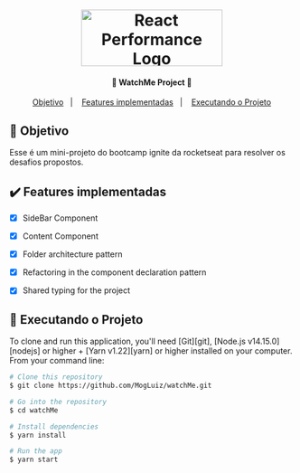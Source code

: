 <h1 align="center">
    <img alt="React Performance Logo" width="250" height="100" src="https://user-images.githubusercontent.com/58401291/153502185-3beec111-1c71-45c1-aaf2-a342ce154838.png" />
    <br>
</h1>


<h4 align="center">
 🚀 WatchMe Project 🚀
</h4>


<p align="center">
   <a href="#dart-objetivo">Objetivo</a>&nbsp;&nbsp;&nbsp;|&nbsp;&nbsp;&nbsp;
  <a href="#heavy_check_mark-features-implementadas">Features implementadas</a>&nbsp;&nbsp;&nbsp;|&nbsp;&nbsp;&nbsp;
  <a href="#rocket-executando-o-projeto">Executando o Projeto</a>
</p>


## :dart: Objetivo

<p>
   Esse é um mini-projeto do bootcamp ignite da rocketseat para resolver os desafios propostos.
</p>


## :heavy_check_mark: Features implementadas

-   [x] SideBar Component
-   [x] Content Component
-   [x] Folder architecture pattern
-   [x] Refactoring in the component declaration pattern
-   [x] Shared typing for the project


## :rocket: Executando o Projeto

To clone and run this application, you'll need [Git][git], [Node.js v14.15.0][nodejs] or higher + [Yarn v1.22][yarn] or higher installed on your computer. From your command line:

```bash
# Clone this repository
$ git clone https://github.com/MogLuiz/watchMe.git

# Go into the repository
$ cd watchMe

# Install dependencies
$ yarn install

# Run the app
$ yarn start
```
